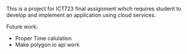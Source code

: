 This is a project for ICT723 final assignment wihch requires student to develop and implement an application using cloud services.


Future work:
- Proper Time calulation
- Make polygon.io api work
